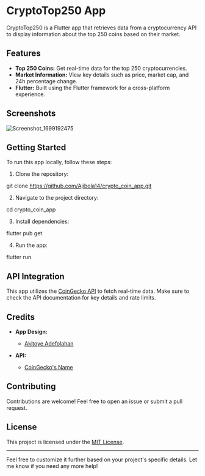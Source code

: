 

# CryptoTop250 App

CryptoTop250 is a Flutter app that retrieves data from a cryptocurrency API to display information about the top 250 coins based on their market.

## Features

- **Top 250 Coins:** Get real-time data for the top 250 cryptocurrencies.
- **Market Information:** View key details such as price, market cap, and 24h percentage change.
- **Flutter:** Built using the Flutter framework for a cross-platform experience.

## Screenshots

![Screenshot_1699192475](https://github.com/Ajibola14/crypto_coin_app/assets/109934367/943368c3-ab44-4edd-9e96-158143496f9b)


## Getting Started

To run this app locally, follow these steps:

1. Clone the repository:

git clone https://github.com/Ajibola14/crypto_coin_app.git


2. Navigate to the project directory:

cd crypto_coin_app


3. Install dependencies:

flutter pub get


4. Run the app:

flutter run

## API Integration

This app utilizes the [CoinGecko API](https://www.coingecko.com/api/documentation) to fetch real-time data. Make sure to check the API documentation for key details and rate limits.

## Credits

- **App Design:**
  - [Akitoye Adefolahan](https://www.behance.net/adefolaakitoye?locale=en_USo)

- **API:**
  - [CoinGecko's Name](https://www.coingecko.com/api/documentation)

## Contributing

Contributions are welcome! Feel free to open an issue or submit a pull request.

## License

This project is licensed under the [MIT License](LICENSE).

---

Feel free to customize it further based on your project's specific details. Let me know if you need any more help!
